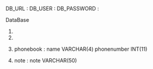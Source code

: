 DB_URL : 
DB_USER : 
DB_PASSWORD : 

DataBase


1.


2.


3. phonebook : 
   name    VARCHAR(4)
   phonenumber   INT(11)

4. note : 
   note    VARCHAR(50)
